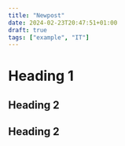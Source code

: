 ```yaml
---
title: "Newpost"
date: 2024-02-23T20:47:51+01:00
draft: true
tags: ["example", "IT"]
---
```


# Heading 1

## Heading 2

## Heading 2
